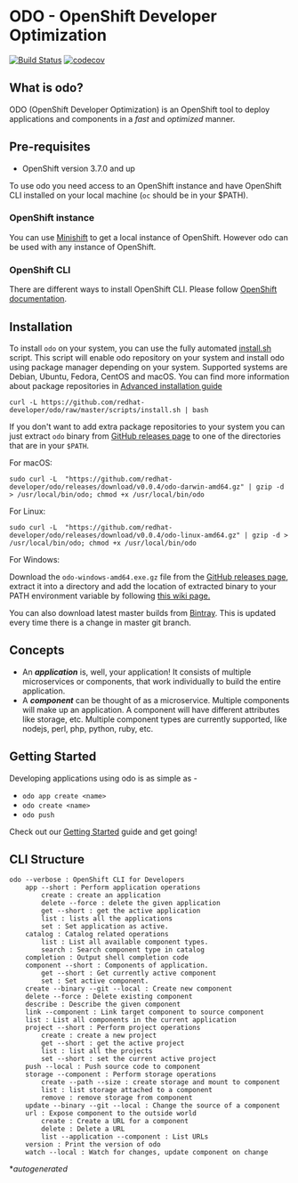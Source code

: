 # ODO - OpenShift Developer Optimization

[![Build Status](https://travis-ci.org/redhat-developer/odo.svg?branch=master)](https://travis-ci.org/redhat-developer/odo) [![codecov](https://codecov.io/gh/redhat-developer/odo/branch/master/graph/badge.svg)](https://codecov.io/gh/redhat-developer/odo)

## What is odo?

ODO (OpenShift Developer Optimization) is an OpenShift tool to deploy applications and components in a *fast* and *optimized* manner.

## Pre-requisites
- OpenShift version 3.7.0 and up

To use odo you need access to an OpenShift instance and have OpenShift CLI installed on your local machine (`oc` should be in your $PATH).

### OpenShift instance
You can use [Minishift](https://docs.openshift.org/latest/minishift/index.html) to get a local instance of OpenShift. However odo can be used with any instance of OpenShift.

### OpenShift CLI
There are different ways to install OpenShift CLI. 
Please follow [OpenShift documentation](https://docs.openshift.org/latest/cli_reference/get_started_cli.html#installing-the-cli).

## Installation
To install `odo` on your system, you can use the fully automated [install.sh](./scripts/install.sh) script.
This script will enable odo repository on your system and install odo using package manager depending on your system.
Supported systems are Debian, Ubuntu, Fedora, CentOS and macOS. You can find more information about package repositories in 
[Advanced installation guide](./docs/advanced-installation-guide.md)

```
curl -L https://github.com/redhat-developer/odo/raw/master/scripts/install.sh | bash
```


If you don't want to add extra package repositories to your system you can just extract  `odo` binary from [GitHub releases page](https://github.com/redhat-developer/odo/releases) to one of the directories that are in your `$PATH`.

For macOS:

```
sudo curl -L  "https://github.com/redhat-developer/odo/releases/download/v0.0.4/odo-darwin-amd64.gz" | gzip -d > /usr/local/bin/odo; chmod +x /usr/local/bin/odo
```

For Linux:
```
sudo curl -L  "https://github.com/redhat-developer/odo/releases/download/v0.0.4/odo-linux-amd64.gz" | gzip -d > /usr/local/bin/odo; chmod +x /usr/local/bin/odo
```

For Windows:

Download the `odo-windows-amd64.exe.gz` file from the [GitHub releases page](https://github.com/redhat-developer/odo/releases), extract it into a directory 
and add the location of extracted binary to your PATH environment variable by following [this wiki page.](https://github.com/redhat-developer/odo/wiki/Setting-PATH-variable-on-Windows)

You can also download latest master builds from [Bintray](https://dl.bintray.com/odo/odo/latest/). This is updated every time there is a change in master git branch.



## Concepts
- An **_application_** is, well, your application! It consists of multiple microservices or components, that work individually to build the entire application.
- A **_component_** can be thought of as a microservice. Multiple components will make up an application. A component will have different attributes like storage, etc.
Multiple component types are currently supported, like nodejs, perl, php, python, ruby, etc.

## Getting Started
Developing applications using odo is as simple as -
- `odo app create <name>`
- `odo create <name>`
- `odo push`

Check out our [Getting Started](docs/getting-started.md) guide and get going!

## CLI Structure
```
odo --verbose : OpenShift CLI for Developers
    app --short : Perform application operations
        create : create an application
        delete --force : delete the given application
        get --short : get the active application
        list : lists all the applications
        set : Set application as active.
    catalog : Catalog related operations
        list : List all available component types.
        search : Search component type in catalog
    completion : Output shell completion code
    component --short : Components of application.
        get --short : Get currently active component
        set : Set active component.
    create --binary --git --local : Create new component
    delete --force : Delete existing component
    describe : Describe the given component
    link --component : Link target component to source component
    list : List all components in the current application
    project --short : Perform project operations
        create : create a new project
        get --short : get the active project
        list : list all the projects
        set --short : set the current active project
    push --local : Push source code to component
    storage --component : Perform storage operations
        create --path --size : create storage and mount to component
        list : list storage attached to a component
        remove : remove storage from component
    update --binary --git --local : Change the source of a component
    url : Expose component to the outside world
        create : Create a URL for a component
        delete : Delete a URL
        list --application --component : List URLs
    version : Print the version of odo
    watch --local : Watch for changes, update component on change
```
*_autogenerated_
